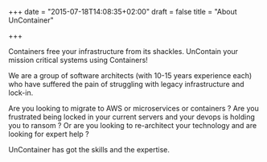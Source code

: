 +++
date = "2015-07-18T14:08:35+02:00"
draft = false
title = "About UnContainer"

+++


Containers free your infrastructure from its shackles. UnContain your mission critical systems using Containers! 

We are a group of software architects (with  10-15 years experience each) who have suffered the pain of struggling with legacy infrastructure and lock-in. 

Are you looking to migrate to AWS or microservices or containers ? Are you frustrated being locked in your current servers and your devops is holding you to ransom ? Or are you 
looking to re-architect your technology and are looking for expert help ?

UnContainer has got the skills and the expertise. 


